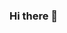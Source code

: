 ### Hi there 👋

<!--
**gabrielhofmann/gabrielhofmann** is a ✨ _special_ ✨ repository because its `README.md` (this file) appears on your GitHub profile.

<div>
  <img src="https://cdn.jsdelivr.net/gh/devicons/devicon/icons/react/react-original.svg" />
  <img src="https://cdn.jsdelivr.net/gh/devicons/devicon/icons/bootstrap/bootstrap-original.svg" />
  <img src="https://cdn.jsdelivr.net/gh/devicons/devicon/icons/javascript/javascript-original.svg" />
  <img src="https://cdn.jsdelivr.net/gh/devicons/devicon/icons/html5/html5-original.svg" />
  <img src="https://cdn.jsdelivr.net/gh/devicons/devicon/icons/css3/css3-original.svg" />
  <img src="https://cdn.jsdelivr.net/gh/devicons/devicon/icons/nodejs/nodejs-original-wordmark.svg" />
</div>

          
                          
          

![Snake animation](https://github.com/gabrielhofmann/gabrielhofmann/blob/output/github-contribution-grid-snake.svg)
